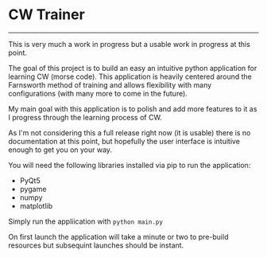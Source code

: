 # CW Trainer
---

This is very much a work in progress but a usable work in progress at this point.

The goal of this project is to build an easy an intuitive python application for learning CW (morse code). This application is heavily centered around the Farnsworth method of training and allows flexibility with many configurations (with many more to come in the future).

My main goal with this application is to polish and add more features to it as I progress through the learning process of CW.

As I'm not considering this a full release right now (it is usable) there is no documentation at this point, but hopefully the user interface is intuitive enough to get you on your way.

You will need the following libraries installed via pip to run the application:
- PyQt5
- pygame
- numpy
- matplotlib

Simply run the appliication with `python main.py`

On first launch the application will take a minute or two to pre-build resources but subsequint launches should be instant.
